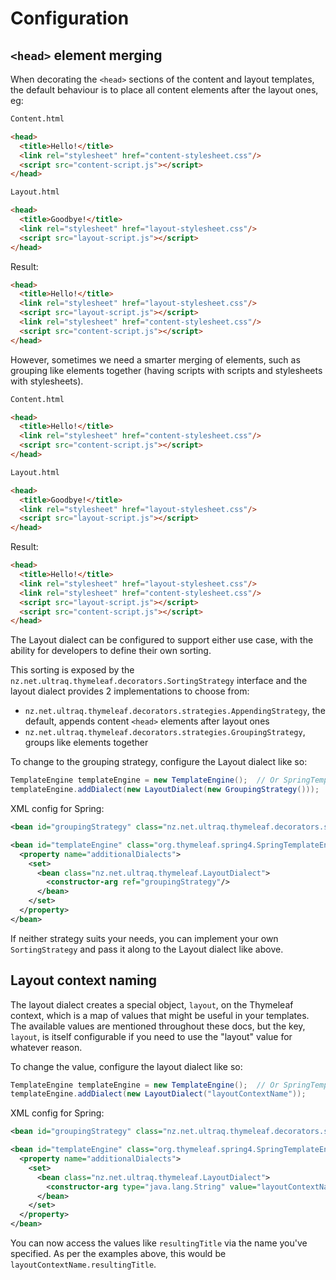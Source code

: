 
Configuration
=============


`<head>` element merging
------------------------

When decorating the `<head>` sections of the content and layout templates, the
default behaviour is to place all content elements after the layout ones, eg:

```html
Content.html

<head>
  <title>Hello!</title>
  <link rel="stylesheet" href="content-stylesheet.css"/>
  <script src="content-script.js"></script>
</head>
```

```html
Layout.html

<head>
  <title>Goodbye!</title>
  <link rel="stylesheet" href="layout-stylesheet.css"/>
  <script src="layout-script.js"></script>
</head>
```

Result:

```html
<head>
  <title>Hello!</title>
  <link rel="stylesheet" href="layout-stylesheet.css"/>
  <script src="layout-script.js"></script>
  <link rel="stylesheet" href="content-stylesheet.css"/>
  <script src="content-script.js"></script>
</head>
```

However, sometimes we need a smarter merging of elements, such as grouping like
elements together (having scripts with scripts and stylesheets with stylesheets).

```html
Content.html

<head>
  <title>Hello!</title>
  <link rel="stylesheet" href="content-stylesheet.css"/>
  <script src="content-script.js"></script>
</head>
```

```html
Layout.html

<head>
  <title>Goodbye!</title>
  <link rel="stylesheet" href="layout-stylesheet.css"/>
  <script src="layout-script.js"></script>
</head>
```

Result:

```html
<head>
  <title>Hello!</title>
  <link rel="stylesheet" href="layout-stylesheet.css"/>
  <link rel="stylesheet" href="content-stylesheet.css"/>
  <script src="layout-script.js"></script>
  <script src="content-script.js"></script>
</head>
```

The Layout dialect can be configured to support either use case, with the
ability for developers to define their own sorting.

This sorting is exposed by the `nz.net.ultraq.thymeleaf.decorators.SortingStrategy`
interface and the layout dialect provides 2 implementations to choose from:

 - `nz.net.ultraq.thymeleaf.decorators.strategies.AppendingStrategy`, the
   default, appends content `<head>` elements after layout ones
 - `nz.net.ultraq.thymeleaf.decorators.strategies.GroupingStrategy`, groups like
   elements together

To change to the grouping strategy, configure the Layout dialect like so:

```java
TemplateEngine templateEngine = new TemplateEngine();  // Or SpringTemplateEngine for Spring
templateEngine.addDialect(new LayoutDialect(new GroupingStrategy()));
```

XML config for Spring:

```xml
<bean id="groupingStrategy" class="nz.net.ultraq.thymeleaf.decorators.strategies.GroupingStrategy"/>

<bean id="templateEngine" class="org.thymeleaf.spring4.SpringTemplateEngine">
  <property name="additionalDialects">
    <set>
      <bean class="nz.net.ultraq.thymeleaf.LayoutDialect">
        <constructor-arg ref="groupingStrategy"/>
      </bean>
    </set>
  </property>
</bean>
```

If neither strategy suits your needs, you can implement your own `SortingStrategy`
and pass it along to the Layout dialect like above.


Layout context naming
---------------------

The layout dialect creates a special object, `layout`, on the Thymeleaf context,
which is a map of values that might be useful in your templates.  The available
values are mentioned throughout these docs, but the key, `layout`, is itself
configurable if you need to use the "layout" value for whatever reason.

To change the value, configure the layout dialect like so:

```java
TemplateEngine templateEngine = new TemplateEngine();  // Or SpringTemplateEngine for Spring
templateEngine.addDialect(new LayoutDialect("layoutContextName"));
```

XML config for Spring:

```xml
<bean id="groupingStrategy" class="nz.net.ultraq.thymeleaf.decorators.strategies.GroupingStrategy"/>

<bean id="templateEngine" class="org.thymeleaf.spring4.SpringTemplateEngine">
  <property name="additionalDialects">
    <set>
      <bean class="nz.net.ultraq.thymeleaf.LayoutDialect">
        <constructor-arg type="java.lang.String" value="layoutContextName"/>
      </bean>
    </set>
  </property>
</bean>
```

You can now access the values like `resultingTitle` via the name you've
specified.  As per the examples above, this would be `layoutContextName.resultingTitle`.
